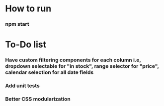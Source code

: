 # How to run

### npm start

# To-Do list

### Have custom filtering components for each column i.e, dropdown selectable for "in stock", range selector for "price", calendar selection for all date fields

### Add unit tests

### Better CSS modularization
